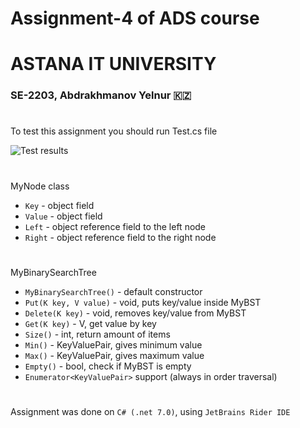# Assignment-4 of ADS course
# ASTANA IT UNIVERSITY
### SE-2203, Abdrakhmanov Yelnur 🇰🇿

#

To test this assignment you should run Test.cs file

<img src="https://i.imgur.com/2ES8NKL.png" alt="Test results">

#

MyNode class
- `Key` - object field
- `Value` - object field
- `Left` - object reference field to the left node
- `Right` - object reference field to the right node

#

MyBinarySearchTree
- `MyBinarySearchTree()` - default constructor
- `Put(K key, V value)` - void, puts key/value inside MyBST
- `Delete(K key)` - void, removes key/value from MyBST
- `Get(K key)` - V, get value by key
- `Size()` - int, return amount of items
- `Min()` - KeyValuePair, gives minimum value
- `Max()` - KeyValuePair, gives maximum value
- `Empty()` - bool, check if MyBST is empty
- `Enumerator<KeyValuePair>` support (always in order traversal)

#

Assignment was done on `C# (.net 7.0)`, using `JetBrains Rider IDE`
